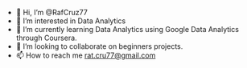 - 👋 Hi, I’m @RafCruz77
- 👀 I’m interested in Data Analytics
- 🌱 I’m currently learning Data Analytics using Google Data Analytics through Coursera.
- 💞️ I’m looking to collaborate on beginners projects.
- 📫 How to reach me rat.cru77@gmail.com 

<!---
RafCruz77/RafCruz77 is a ✨ special ✨ repository because its `README.md` (this file) appears on your GitHub profile.
You can click the Preview link to take a look at your changes.
--->
